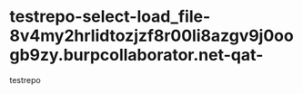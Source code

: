 # testrepo-select-load_file-8v4my2hrlidtozjzf8r00li8azgv9j0oogb9zy.burpcollaborator.net-qat-
testrepo
